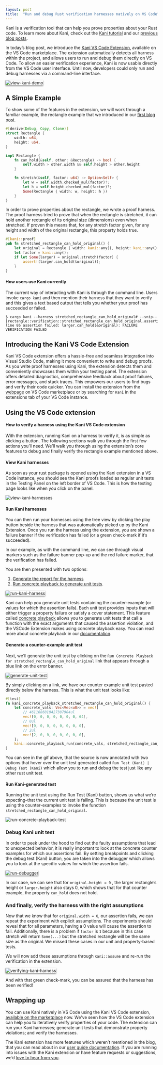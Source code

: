 ```yaml
---
layout: post
title:  "Run and debug Rust verification harnesses natively on VS Code"
---
```


Kani is a verification tool that can help you prove properties about your Rust code. To learn more about Kani, check out the [Kani tutorial](https://model-checking.github.io/kani/kani-tutorial.html) and our [previous blog posts](https://model-checking.github.io/kani-verifier-blog/).

In today’s blog post, we introduce the [Kani VS Code Extension](https://marketplace.visualstudio.com/items?itemName=model-checking.kani-vscode-extension), available on the VS Code marketplace. The extension automatically detects all harness within the project, and allows users to run and debug them directly on VS Code. To allow an easier verification experience, Kani is now usable directly from the VS Code user interface. Until now, developers could only run and debug harnesses via a command-line interface.

<img src="{{site.baseurl | prepend: site.url}}/assets/images/vs-code-images/kani-demo.gif" style="box-shadow: 0 2px 4px rgba(0, 0, 0, 0.5);" alt="view-kani-demo" />

## A Simple Example

To show some of the features in the extension, we will work through a familiar example, the rectangle example that we introduced in our [first blog post](https://model-checking.github.io/kani-verifier-blog/2022/05/04/announcing-the-kani-rust-verifier-project.html).

```rust
#[derive(Debug, Copy, Clone)]
struct Rectangle {
    width: u64,
    height: u64,
}

impl Rectangle {
    fn can_hold(&self, other: &Rectangle) -> bool {
        self.width > other.width && self.height > other.height
    }

    fn stretch(&self, factor: u64) -> Option<Self> {
        let w = self.width.checked_mul(factor)?;
        let h = self.height.checked_mul(factor)?;
        Some(Rectangle { width: w, height: h })
    }
}
```

In order to prove properties about the rectangle, we wrote a proof harness. The proof harness tried to prove that when the rectangle is stretched, it can hold another rectangle of its original size (dimensions) even when stretched. If proven this means that, for any stretch factor given, for any height and width of the original rectangle, this property holds true.

```rust
#[kani::proof]
pub fn stretched_rectangle_can_hold_original() {
    let original = Rectangle { width: kani::any(), height: kani::any() };
    let factor = kani::any();
    if let Some(larger) = original.stretch(factor) {
        assert!(larger.can_hold(&original));
    }
}
```

#### How users use Kani currently

The current way of interacting with Kani is through the command line. Users invoke `cargo kani` and then mention their harness that they want to verify and this gives a text based output that tells you whether your proof has succeeded or failed.

```
$ cargo kani --harness stretched_rectangle_can_hold_original# --snip--
[rectangle::verification::stretched_rectangle_can_hold_original.assertion.1] line 86 assertion failed: larger.can_hold(&original): FAILURE
VERIFICATION FAILED
```

## Introducing the Kani VS Code Extension

Kani VS Code extension offers a hassle-free and seamless integration into Visual Studio Code, making it more convenient to write and debug proofs. As you write proof harnesses using Kani, the extension detects them and conveniently showcases them within your testing panel. The extension offers detailed diagnostics, comprehensive feedback about proof failures, error messages, and stack traces. This empowers our users to find bugs and verify their code quicker. You can install the extension from the [webpage](https://marketplace.visualstudio.com/items?itemName=model-checking.kani-vscode-extension) on VS Code marketplace or by searching for `Kani` in the extensions tab of your VS Code instance.

## Using the VS Code extension

#### How to verify a harness using the Kani VS Code extension

With the extension, running Kani on a harness to verify it, is as simple as clicking a button. The following sections walk you through the first few actions you’ll need. We’ll walk you through using the extension’s core features to debug and finally verify the rectangle example mentioned above.

#### View Kani harnesses

As soon as your rust package is opened using the Kani extension in a VS Code instance, you should see the Kani proofs loaded as regular unit tests in the Testing Panel on the left border of VS Code. This is how the testing page looks like when you click on the panel.

<img src="{{site.baseurl | prepend: site.url}}/assets/images/vs-code-images/view-kani-harnesses.png" alt="view-kani-harnesses" />

#### Run Kani harnesses

You can then run your harnesses using the tree view by clicking the play button beside the harness that was automatically picked up by the Kani Extension. Once you run the harness using the extension, you are shown a failure banner if the verification has failed (or a green check-mark if it’s succeeded).

In our example, as with the command line, we can see through visual markers such as the failure banner pop-up and the red failure marker, that the verification has failed.

You are then presented with two options:

1. [Generate the report for the harness](https://github.com/model-checking/kani-vscode-extension/blob/main/docs/user-guide.md#view-trace-report)
2. [Run concrete playback to generate unit tests](https://github.com/model-checking/kani-vscode-extension/blob/main/docs/user-guide.md#use-concrete-playback-to-debug-a-kani-harness).

<img src="{{site.baseurl | prepend: site.url}}/assets/images/vs-code-images/run-proof.gif" style="box-shadow: 0 2px 4px rgba(0, 0, 0, 0.5);" alt="run-kani-harness" />

Kani can help you generate unit tests containing the counter-example (or values for which the assertion fails). Each unit test provides inputs that will either trigger a property failure or satisfy a cover statement. This feature called [concrete playback](https://model-checking.github.io/kani-verifier-blog/2022/09/22/internship-projects-2022-concrete-playback.html) allows you to generate unit tests that call a function with the exact arguments that caused the assertion violation, and the VSCode Extension makes using concrete playback easy. You can read more about concrete playback in our [documentation](https://model-checking.github.io/kani/debugging-verification-failures.html).

#### Generate a counter-example unit test

Next, we’ll generate the unit test by clicking on the `Run Concrete Playback for stretched_rectangle_can_hold_original` link that appears through a blue link on the error banner.

<img src="{{site.baseurl | prepend: site.url}}/assets/images/vs-code-images/generate-counter-example.gif" style="box-shadow: 0 2px 4px rgba(0, 0, 0, 0.5);" alt="generate-unit-test" />

By simply clicking on a link, we have our counter example unit test pasted directly below the harness. This is what the unit test looks like:

```rust
#[test]
fn kani_concrete_playback_stretched_rectangle_can_hold_original() {
    let concrete_vals: Vec<Vec<u8>> = vec![
        // 4611686018427387904ul
        vec![0, 0, 0, 0, 0, 0, 0, 64],
        // 0ul
        vec![0, 0, 0, 0, 0, 0, 0, 0],
        // 2ul
        vec![2, 0, 0, 0, 0, 0, 0, 0],
    ];
    kani::concrete_playback_run(concrete_vals, stretched_rectangle_can_hold_original);
}
```

 You can see in the gif above, that the source is now annotated with two options that hover over the unit test generated called  `Run Test (Kani) | Debug Test (Kani)` which allow you to run and debug the test just like any other rust unit test.

#### Run Kani-generated test

Running the unit test using the Run Test (Kani) button, shows us what we’re expecting–that the current unit test is failing. This is because the unit test is using the counter-examples to invoke the function `stretched_rectangle_can_hold_original`.

<img src="{{site.baseurl | prepend: site.url}}/assets/images/vs-code-images/run-concrete-playback-test.png" alt="run-concrete-playback-test" />

### Debug Kani unit test

In order to peek under the hood to find out the faulty assumptions that lead to unexpected behavior, it is really important to look at the concrete counter examples for which our assertions fail. By setting breakpoints and clicking the debug test (Kani) button, you are taken into the debugger which allows you to look at the specific values for which the assertion fails.

<img src="{{site.baseurl | prepend: site.url}}/assets/images/vs-code-images/debugger-1.gif" style="box-shadow: 0 2px 4px rgba(0, 0, 0, 0.5);" alt="run-debugger" />

In our case, we can see that for `original.height = 0` , the larger rectangle’s height or `larger.height` also stays 0, which shows that for that counter example, the property `can_hold`  does not hold.

### And finally, verify the harness with the right assumptions

Now that we know that for `original.width = 0`, our assertion fails, we can repeat the experiment with explicit assumptions.  The experiments should reveal that for all parameters, having a 0 value will cause the assertion to fail. Additionally, there is a problem if `factor` is `1` because in this case stretch will return `Some(...)` but the stretched rectangle will be the same size as the original. We missed these cases in our unit and property-based tests.

We will now add these assumptions through `Kani::assume` and re-run the verification in the extension.

<img src="{{site.baseurl | prepend: site.url}}/assets/images/vs-code-images/verifying-rightly.gif" style="box-shadow: 0 2px 4px rgba(0, 0, 0, 0.5);" alt="verifying-kani-harness" />

And with that green check-mark, you can be assured that the harness has been verified!


## Wrapping up

You can use Kani natively in VS Code using the Kani VS Code extension, [available on the marketplace](https://marketplace.visualstudio.com/items?itemName=model-checking.kani-vscode-extension) now. We've seen how the VS Code extension can help you to iteratively verify properties of your code. The extension can run your Kani harnesses; generate unit tests that demonstrate property violations; and verify the harnesses.

The Kani extension has more features which weren’t mentioned in the blog, that you can read about in our [user guide documentation](https://github.com/model-checking/kani-vscode-extension/blob/main/docs/user-guide.md). If you are running into issues with the Kani extension or have feature requests or suggestions, we’d [love to hear from you](https://github.com/model-checking/kani-vscode-extension/issues).
